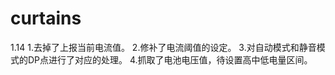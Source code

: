 # curtains
1.14
  1.去掉了上报当前电流值。
  2.修补了电流阈值的设定。
  3.对自动模式和静音模式的DP点进行了对应的处理。
  4.抓取了电池电压值，待设置高中低电量区间。
  
